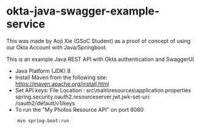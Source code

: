 # okta-java-swagger-example-service
This was made by Aoji Xie (GSoC Student) as a proof of concept of using our Okta Account with Java/Springboot. 

This is an example Java REST API with Okta authentication and SwaggerUI

- Java Platform (JDK) 8
- Install Maven from the following site:
        https://maven.apache.org/install.html
- Set API keys: File Location : src\main\resources\application.properties
        spring.security.oauth2.resourceserver.jwt.jwk-set-uri: <PLACE OKTA ISSUER URL HERE FROM OKTA CONSOLE>/oauth2/default/v1/keys
- To run the "My Photos Resource API" on port 8080
```sh
    mvn spring-boot:run 
```
